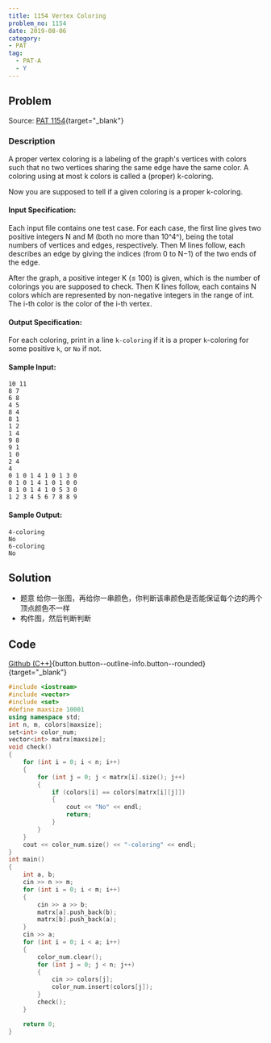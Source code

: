 ```yaml
---
title: 1154 Vertex Coloring
problem_no: 1154
date: 2019-08-06
category:
- PAT
tag:
  - PAT-A
  - Y
---
```


<!--more-->

## Problem

Source: [PAT 1154](){target="_blank"}

### Description

A proper vertex coloring is a labeling of the graph's vertices with colors such that no two vertices sharing the same
edge have the same color. A coloring using at most k colors is called a (proper) k-coloring.

Now you are supposed to tell if a given coloring is a proper k-coloring.

#### Input Specification:

Each input file contains one test case. For each case, the first line gives two positive integers N and M (both no more
than 10^4^), being the total numbers of vertices and edges, respectively. Then M lines follow, each describes an edge by
giving the indices (from 0 to N−1) of the two ends of the edge.

After the graph, a positive integer K (≤ 100) is given, which is the number of colorings you are supposed to check. Then
K lines follow, each contains N colors which are represented by non-negative integers in the range of int. The i-th
color is the color of the i-th vertex.

#### Output Specification:

For each coloring, print in a line `k-coloring` if it is a proper `k`-coloring for some positive `k`, or `No` if not.

#### Sample Input:

```
10 11
8 7
6 8
4 5
8 4
8 1
1 2
1 4
9 8
9 1
1 0
2 4
4
0 1 0 1 4 1 0 1 3 0
0 1 0 1 4 1 0 1 0 0
8 1 0 1 4 1 0 5 3 0
1 2 3 4 5 6 7 8 8 9
```

#### Sample Output:

```
4-coloring
No
6-coloring
No
```

## Solution


- 题意 给你一张图，再给你一串颜色，你判断该串颜色是否能保证每个边的两个顶点颜色不一样
- 构件图，然后判断判断

## Code

[Github (C++)](https://github.com/Alomerry/algorithm/blob/master/pat/a/){button.button--outline-info.button--rounded}{target="_blank"}


```cpp
#include <iostream>
#include <vector>
#include <set>
#define maxsize 10001
using namespace std;
int n, m, colors[maxsize];
set<int> color_num;
vector<int> matrx[maxsize];
void check()
{
    for (int i = 0; i < n; i++)
    {
        for (int j = 0; j < matrx[i].size(); j++)
        {
            if (colors[i] == colors[matrx[i][j]])
            {
                cout << "No" << endl;
                return;
            }
        }
    }
    cout << color_num.size() << "-coloring" << endl;
}
int main()
{
    int a, b;
    cin >> n >> m;
    for (int i = 0; i < m; i++)
    {
        cin >> a >> b;
        matrx[a].push_back(b);
        matrx[b].push_back(a);
    }
    cin >> a;
    for (int i = 0; i < a; i++)
    {
        color_num.clear();
        for (int j = 0; j < n; j++)
        {
            cin >> colors[j];
            color_num.insert(colors[j]);
        }
        check();
    }

    return 0;
}

```
